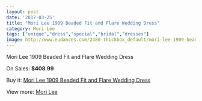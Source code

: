 ```yaml
---
layout: post
date: '2017-03-25'
title: "Mori Lee 1909 Beaded Fit and Flare Wedding Dress"
category: Mori Lee
tags: ["unique","dress","special","bridal","dresses"]
image: http://www.eudances.com/2480-thickbox_default/mori-lee-1909-beaded-fit-and-flare-wedding-dress.jpg
---
```

Mori Lee 1909 Beaded Fit and Flare Wedding Dress

On Sales: **$408.99**
<a href="https://www.eudances.com/en/mori-lee/826-mori-lee-1909-beaded-fit-and-flare-wedding-dress.html"><amp-img layout="responsive" width="600" height="600" src="//www.eudances.com/2480-thickbox_default/mori-lee-1909-beaded-fit-and-flare-wedding-dress.jpg" alt="Mori Lee 1909 Beaded Fit and Flare Wedding Dress 0" /></a>
<a href="https://www.eudances.com/en/mori-lee/826-mori-lee-1909-beaded-fit-and-flare-wedding-dress.html"><amp-img layout="responsive" width="600" height="600" src="//www.eudances.com/2482-thickbox_default/mori-lee-1909-beaded-fit-and-flare-wedding-dress.jpg" alt="Mori Lee 1909 Beaded Fit and Flare Wedding Dress 1" /></a>
<a href="https://www.eudances.com/en/mori-lee/826-mori-lee-1909-beaded-fit-and-flare-wedding-dress.html"><amp-img layout="responsive" width="600" height="600" src="//www.eudances.com/2481-thickbox_default/mori-lee-1909-beaded-fit-and-flare-wedding-dress.jpg" alt="Mori Lee 1909 Beaded Fit and Flare Wedding Dress 2" /></a>

Buy it: [Mori Lee 1909 Beaded Fit and Flare Wedding Dress](https://www.eudances.com/en/mori-lee/826-mori-lee-1909-beaded-fit-and-flare-wedding-dress.html "Mori Lee 1909 Beaded Fit and Flare Wedding Dress")

View more: [Mori Lee](https://www.eudances.com/en/9-mori-lee "Mori Lee")